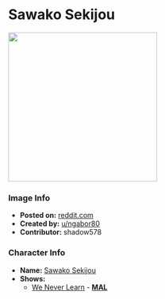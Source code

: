 # Sawako Sekijou

<img src="https://raw.githubusercontent.com/shadow578/Project-Padoru/master/Padoru/we-never-learn/we-never-learn-sekijo-sawako.png" height="300">

### Image Info
* **Posted on:**     [reddit.com](https://www.reddit.com/r/WeCantStudy/comments/e472zr/i_made_a_sekijou_sawako_padoru/)
* **Created by:**    [u/ngabor80](https://github.com/shadow578/Project-Padoru/blob/master/table-of-contents/creators/ungabor80.md)
* **Contributor:**   shadow578

### Character Info
* **Name:**   [Sawako Sekijou](https://myanimelist.net/character/162186)
* **Shows:**
  * [We Never Learn](https://github.com/shadow578/Project-Padoru/blob/master/table-of-contents/shows/WeNeverLearn.md) - [__MAL__](https://myanimelist.net/anime/38186/Bokutachi_wa_Benkyou_ga_Dekinai)



